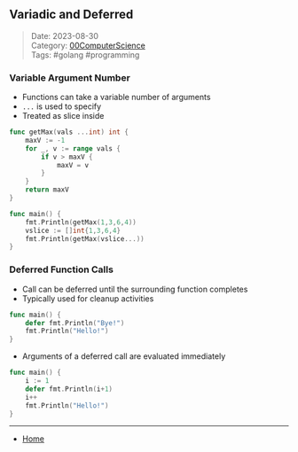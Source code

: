 ## Variadic and Deferred
 
>Date: 2023-08-30  
>Category: [00ComputerScience](links/00ComputerScience.md)  
>Tags: #golang #programming  

### Variable Argument Number
- Functions can take a variable number of arguments
- `...` is used to specify
- Treated as slice inside
```go
func getMax(vals ...int) int {
	maxV := -1
	for _, v := range vals {
		if v > maxV {
			maxV = v
		}
	}
	return maxV
}

func main() {
	fmt.Println(getMax(1,3,6,4))
	vslice := []int{1,3,6,4}
	fmt.Println(getMax(vslice...))
}

```
### Deferred Function Calls
- Call can be deferred until the surrounding function completes
- Typically used for cleanup activities
```go
func main() {
	defer fmt.Println("Bye!")
	fmt.Println("Hello!")
}
```
- Arguments of a deferred call are evaluated immediately
```go
func main() {
	i := 1
	defer fmt.Println(i+1)
	i++
	fmt.Println("Hello!")
}
```

---
- [Home](https://heartthymes.github.io)